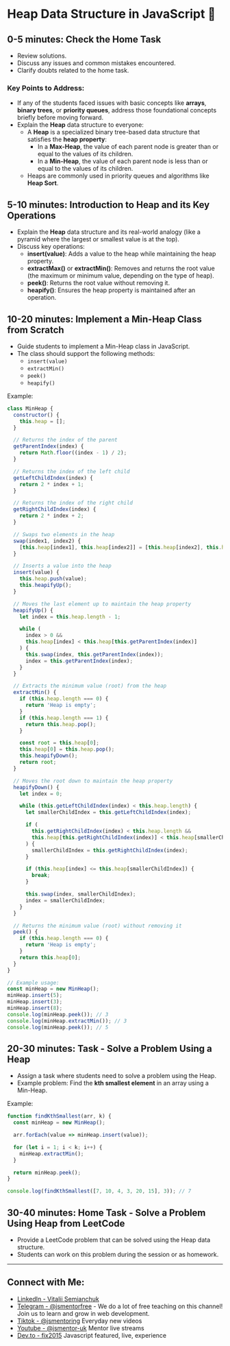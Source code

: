 # Heap Data Structure in JavaScript 🚀

## 0-5 minutes: Check the Home Task
- Review solutions.
- Discuss any issues and common mistakes encountered.
- Clarify doubts related to the home task.

### Key Points to Address:
- If any of the students faced issues with basic concepts like **arrays**, **binary trees**, or **priority queues**, address those foundational concepts briefly before moving forward.
- Explain the **Heap** data structure to everyone:
  - A **Heap** is a specialized binary tree-based data structure that satisfies the **heap property**:
    - In a **Max-Heap**, the value of each parent node is greater than or equal to the values of its children.
    - In a **Min-Heap**, the value of each parent node is less than or equal to the values of its children.
  - Heaps are commonly used in priority queues and algorithms like **Heap Sort**.

## 5-10 minutes: Introduction to Heap and its Key Operations
- Explain the **Heap** data structure and its real-world analogy (like a pyramid where the largest or smallest value is at the top).
- Discuss key operations:
  - **insert(value)**: Adds a value to the heap while maintaining the heap property.
  - **extractMax()** or **extractMin()**: Removes and returns the root value (the maximum or minimum value, depending on the type of heap).
  - **peek()**: Returns the root value without removing it.
  - **heapify()**: Ensures the heap property is maintained after an operation.

## 10-20 minutes: Implement a Min-Heap Class from Scratch
- Guide students to implement a Min-Heap class in JavaScript.
- The class should support the following methods:
  - `insert(value)`
  - `extractMin()`
  - `peek()`
  - `heapify()`

Example:

```javascript
class MinHeap {
  constructor() {
    this.heap = [];
  }

  // Returns the index of the parent
  getParentIndex(index) {
    return Math.floor((index - 1) / 2);
  }

  // Returns the index of the left child
  getLeftChildIndex(index) {
    return 2 * index + 1;
  }

  // Returns the index of the right child
  getRightChildIndex(index) {
    return 2 * index + 2;
  }

  // Swaps two elements in the heap
  swap(index1, index2) {
    [this.heap[index1], this.heap[index2]] = [this.heap[index2], this.heap[index1]];
  }

  // Inserts a value into the heap
  insert(value) {
    this.heap.push(value);
    this.heapifyUp();
  }

  // Moves the last element up to maintain the heap property
  heapifyUp() {
    let index = this.heap.length - 1;

    while (
      index > 0 &&
      this.heap[index] < this.heap[this.getParentIndex(index)]
    ) {
      this.swap(index, this.getParentIndex(index));
      index = this.getParentIndex(index);
    }
  }

  // Extracts the minimum value (root) from the heap
  extractMin() {
    if (this.heap.length === 0) {
      return 'Heap is empty';
    }
    if (this.heap.length === 1) {
      return this.heap.pop();
    }

    const root = this.heap[0];
    this.heap[0] = this.heap.pop();
    this.heapifyDown();
    return root;
  }

  // Moves the root down to maintain the heap property
  heapifyDown() {
    let index = 0;

    while (this.getLeftChildIndex(index) < this.heap.length) {
      let smallerChildIndex = this.getLeftChildIndex(index);

      if (
        this.getRightChildIndex(index) < this.heap.length &&
        this.heap[this.getRightChildIndex(index)] < this.heap[smallerChildIndex]
      ) {
        smallerChildIndex = this.getRightChildIndex(index);
      }

      if (this.heap[index] <= this.heap[smallerChildIndex]) {
        break;
      }

      this.swap(index, smallerChildIndex);
      index = smallerChildIndex;
    }
  }

  // Returns the minimum value (root) without removing it
  peek() {
    if (this.heap.length === 0) {
      return 'Heap is empty';
    }
    return this.heap[0];
  }
}

// Example usage:
const minHeap = new MinHeap();
minHeap.insert(5);
minHeap.insert(3);
minHeap.insert(8);
console.log(minHeap.peek()); // 3
console.log(minHeap.extractMin()); // 3
console.log(minHeap.peek()); // 5
```

## 20-30 minutes: Task - Solve a Problem Using a Heap
- Assign a task where students need to solve a problem using the Heap.
- Example problem: Find the **kth smallest element** in an array using a Min-Heap.

Example:

```javascript
function findKthSmallest(arr, k) {
  const minHeap = new MinHeap();

  arr.forEach(value => minHeap.insert(value));

  for (let i = 1; i < k; i++) {
    minHeap.extractMin();
  }

  return minHeap.peek();
}

console.log(findKthSmallest([7, 10, 4, 3, 20, 15], 3)); // 7
```

## 30-40 minutes: Home Task - Solve a Problem Using Heap from LeetCode
- Provide a LeetCode problem that can be solved using the Heap data structure.
- Students can work on this problem during the session or as homework.

---

## Connect with Me:
- [LinkedIn - Vitalii Semianchuk](https://www.linkedin.com/in/vitalii-semianchuk-9812a786/)
- [Telegram - @jsmentorfree](https://t.me/jsmentorfree) - We do a lot of free teaching on this channel! Join us to learn and grow in web development.
- [Tiktok - @jsmentoring](https://www.tiktok.com/@jsmentoring) Everyday new videos
- [Youtube - @jsmentor-uk](https://www.youtube.com/@jsmentor-uk) Mentor live streams
- [Dev.to - fix2015](https://dev.to/fix2015) Javascript featured, live, experience